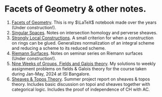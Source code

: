 # Facets of Geometry & other notes.

1. [Facets of Geometry](https://whendustsettles.github.io/Notes-FoG/TheFoG.pdf). This is my $\LaTeX$ notebook made over the years (Under construction!).
2. [Singular Spaces](https://whendustsettles.github.io/Notes-FoG/SingSpaces.pdf). Notes on intersection homology and perverse sheaves.
3. [Strongly Local Constructions](https://whendustsettles.github.io/Notes-FoG/SLConstr.pdf). A small criterion for when a construction on rings can be glued. Generalizes normalization of an integral scheme and reducing a scheme to its reduced scheme.
4. [Riemann Surfaces](https://whendustsettles.github.io/Notes-FoG/RiemSurf.pdf). Notes on seminar series on Riemann surfaces (Under construction!).
5. [Nine Weeks of Groups, Fields and Galois theory](https://whendustsettles.github.io/Notes-FoG/GrpFieGalProblems.pdf). My solutions to weekly assignment problems on fields & Galois theory for the course taken during Jan-May, 2024 at ISI Bangalore.
6. [Sheaves & Topos Theory](https://whendustsettles.github.io/Notes-FoG/Sheaves%20%26%20Toposes.pdf). Summer project report on sheaves & topos theory. Includes basic discussion on topoi and sheaves together with categorical logic. Includes the proof of independence of CH with AC.
